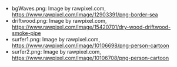 - bgWaves.png: Image by rawpixel.com, https://www.rawpixel.com/image/12903391/png-border-sea
- driftwood.png: Image by rawpixel.com, https://www.rawpixel.com/image/15420701/dry-wood-driftwood-smoke-pipe
- surfer1.png: Image by rawpixel.com, https://www.rawpixel.com/image/10106698/png-person-cartoon
- surfer2.png: Image by rawpixel.com, https://www.rawpixel.com/image/10106708/png-person-cartoon